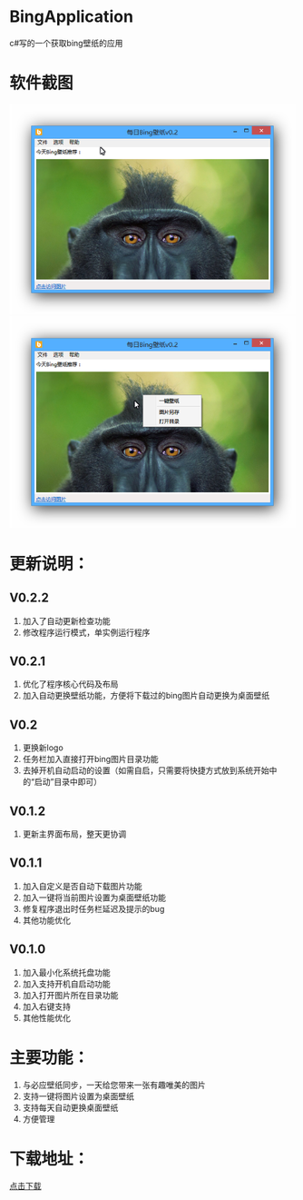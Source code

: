 BingApplication
===
c#写的一个获取bing壁纸的应用

# 软件截图
![Ashampoo_Snap_2014.05.01_21h31m49s_001_.png](BingApplication/bin/setup/img/app1.png "")
![Ashampoo_Snap_2014.05.01_21h34m04s_002_每日Bing壁纸v0-1-1.png](BingApplication/bin/setup/img/app2.png "")


# 更新说明：
## V0.2.2
1. 加入了自动更新检查功能
2. 修改程序运行模式，单实例运行程序

## V0.2.1
1. 优化了程序核心代码及布局
2. 加入自动更换壁纸功能，方便将下载过的bing图片自动更换为桌面壁纸

## V0.2
1. 更换新logo
2. 任务栏加入直接打开bing图片目录功能
3. 去掉开机自动启动的设置（如需自启，只需要将快捷方式放到系统开始中的“启动”目录中即可）

## V0.1.2
1. 更新主界面布局，整天更协调

## V0.1.1
1. 加入自定义是否自动下载图片功能
2. 加入一键将当前图片设置为桌面壁纸功能
3. 修复程序退出时任务栏延迟及提示的bug
4. 其他功能优化

## V0.1.0
1. 加入最小化系统托盘功能
2. 加入支持开机自启动功能
3. 加入打开图片所在目录功能
4. 加入右键支持
5. 其他性能优化

# 主要功能：
1.	与必应壁纸同步，一天给您带来一张有趣唯美的图片
2.	支持一键将图片设置为桌面壁纸
3.	支持每天自动更换桌面壁纸
4.	方便管理

# 下载地址：
[点击下载](BingApplication/bin/setup/setup.exe "点击下载")
